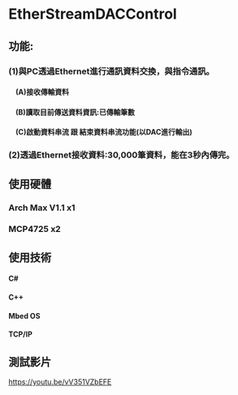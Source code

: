 # EtherStreamDACControl
## 功能:
### (1)與PC透過Ethernet進行通訊資料交換，與指令通訊。

#### &emsp;(A)接收傳輸資料
#### &emsp;(B)讀取目前傳送資料資訊:已傳輸筆數

#### &emsp;(C)啟動資料串流 跟 結束資料串流功能(以DAC進行輸出)

### (2)透過Ethernet接收資料:30,000筆資料，能在3秒內傳完。

## 使用硬體
### Arch Max V1.1 x1
### MCP4725 x2

## 使用技術
#### C#
#### C++
#### Mbed OS
#### TCP/IP

## 測試影片
https://youtu.be/vV351VZbEFE
